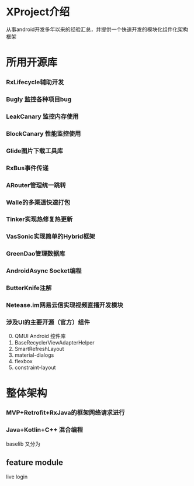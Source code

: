 # XProject介绍
从事android开发多年以来的经验汇总，并提供一个快速开发的模块化组件化架构框架

# 所用开源库

### RxLifecycle辅助开发

### Bugly 监控各种项目bug

### LeakCanary 监控内存使用

### BlockCanary 性能监控使用

### Glide图片下载工具库

### RxBus事件传递

### ARouter管理统一跳转

### Walle的多渠道快速打包

### Tinker实现热修复热更新

### VasSonic实现简单的Hybrid框架

### GreenDao管理数据库

### AndroidAsync Socket编程

### ButterKnife注解

### Netease.im网易云信实现视频直播开发模块

### 涉及UI的主要开源（官方）组件
0. QMUI Android 控件库
1. BaseRecyclerViewAdapterHelper
2. SmartRefreshLayout
3. material-dialogs
4. flexbox
5. constraint-layout

# 整体架构

### MVP+Retrofit+RxJava的框架网络请求进行

### Java+Kotlin+C++ 混合编程

baselib 又分为


## feature module
live
login



